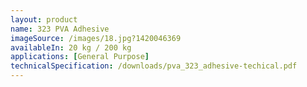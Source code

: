 ```yaml
---
layout: product
name: 323 PVA Adhesive
imageSource: /images/18.jpg?1420046369
availableIn: 20 kg / 200 kg
applications: [General Purpose]
technicalSpecification: /downloads/pva_323_adhesive-techical.pdf
---
```


